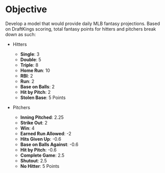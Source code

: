 # Objective

Develop a model that would provide daily MLB fantasy projections. Based on DraftKings scoring, total fantasy points for hitters and pitchers break down as such: 

* Hitters
	+ **Single**: 3   
	+ **Double**: 5   
	+ **Triple**: 8   
	+ **Home Run**: 10   
	+ **RBI**: 2   
	+ **Run**: 2   
	+ **Base on Balls**: 2   
	+ **Hit by Pitch**: 2   
	+ **Stolen Base**: 5 Points

* Pitchers    
	+ **Inning Pitched**: 2.25 
  + **Strike Out**: 2 
  + **Win**: 4 
  + **Earned Run Allowed**: -2 
  + **Hits Given Up**: -0.6 
  + **Base on Balls Against**: -0.6 
  + **Hit by Pitch**: -0.6 
  + **Complete Game**: 2.5 
  + **Shutout**: 2.5 
  + **No Hitter**: 5 Points
